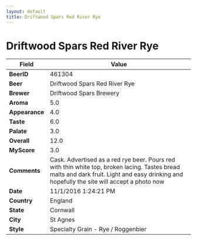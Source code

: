 ```yaml
---
layout: default
title: Driftwood Spars Red River Rye
---
```


# Driftwood Spars Red River Rye

| Field         | Value     |
|---------------|-----------|
| **BeerID** | 461304 |
| **Beer** | Driftwood Spars Red River Rye |
| **Brewer** | Driftwood Spars Brewery |
| **Aroma** | 5.0 |
| **Appearance** | 4.0 |
| **Taste** | 6.0 |
| **Palate** | 3.0 |
| **Overall** | 12.0 |
| **MyScore** | 3.0 |
| **Comments** | Cask. Advertised as a red rye beer. Pours red with thin white top, broken lacing. Tastes bread malts and dark fruit. Light and easy drinking and hopefully the site will accept a photo now |
| **Date** | 11/1/2016 1:24:21 PM |
| **Country** | England |
| **State** | Cornwall |
| **City** | St Agnes |
| **Style** | Specialty Grain - Rye / Roggenbier |
